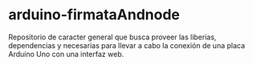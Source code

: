 # arduino-firmataAndnode
Repositorio de caracter general que busca proveer las liberias, dependencias y necesarias para llevar a cabo la conexión de una placa Arduino Uno con una interfaz web.
